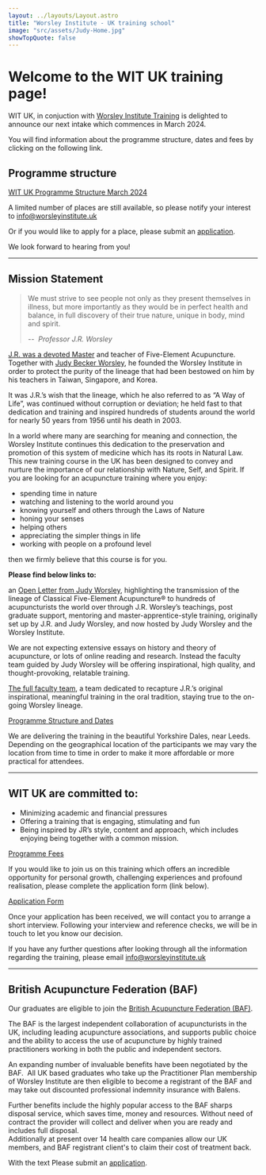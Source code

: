 ```yaml
---
layout: ../layouts/Layout.astro
title: "Worsley Institute - UK training school"
image: "src/assets/Judy-Home.jpg"
showTopQuote: false
---
```


# Welcome to the WIT UK training page!

WIT UK, in conjuction with [Worsley Institute Training](https://worsleyinstitute.com/pages/worsley-institute-training-wit-mission-statement) is delighted to announce our next intake which commences in March 2024.

You will find information about the programme structure, dates and fees by clicking on the following link.

## Programme structure

[WIT UK Programme Structure March 2024](/src/assets/WIT_UK_Programme_Structure_March_2024_v1.0(5).pdf)

A limited number of places are still available, so please notify your interest to [info@worsleyinstitute.uk](mailto:info@worsleyinstitute.uk)

Or if you would like to apply for a place, please submit an [application](https://form.jotformeu.com/202513369494358).

We look forward to hearing from you!

---

## Mission Statement

> We must strive to see people not only as they present themselves in illness, but more importantly as they would be in perfect health and balance, in full discovery of their true nature, unique in body, mind and spirit.
>
> -- <cite> Professor J.R. Worsley</cite>

[J.R. was a devoted Master](https://worsleyinstitute.com/pages/j-r-worsley) and teacher of Five-Element Acupuncture. Together with [Judy Becker Worsley](https://worsleyinstitute.com/pages/judy-worsley), he founded the Worsley Institute in order to protect the purity of the lineage that had been bestowed on him by his teachers in Taiwan, Singapore, and Korea.

It was J.R.’s wish that the lineage, which he also referred to as “A Way of Life”, was continued without corruption or deviation; he held fast to that dedication and training and inspired hundreds of students around the world for nearly 50 years from 1956 until his death in 2003.

In a world where many are searching for meaning and connection, the Worsley Institute continues this dedication to the preservation and promotion of this system of medicine which has its roots in Natural Law. This new training course in the UK has been designed to convey and nurture the importance of our relationship with Nature, Self, and Spirit.
If you are looking for an acupuncture training where you enjoy:

-   spending time in nature
-   watching and listening to the world around you
-   knowing yourself and others through the Laws of Nature
-   honing your senses
-   helping others
-   appreciating the simpler things in life
-   working with people on a profound level

then we firmly believe that this course is for you.

**Please find below links to:**

an [Open Letter from Judy Worsley](https://cdn.shopify.com/s/files/1/0605/2718/2031/files/JBW-Open-Winc-Letter.pdf?v=1658776421), highlighting the transmission of the lineage of Classical Five-Element Acupuncture® to hundreds of acupuncturists the world over through J.R. Worsley’s teachings, post graduate support, mentoring and master-apprentice-style training, originally set up by J.R. and Judy Worsley, and now hosted by Judy Worsley and the Worsley Institute.

We are not expecting extensive essays on history and theory of acupuncture, or lots of online reading and research. Instead the faculty team guided by Judy Worsley will be offering inspirational, high quality, and thought-provoking, relatable training.

[The full faculty team](https://cdn.shopify.com/s/files/1/0605/2718/2031/files/WIT_UK_Faculty_List.pdf?v=1669673439 "Worsley Institute Training℠ (WIT℠ UK) Programme Structure 2023"), a team dedicated to recapture J.R.’s original inspirational, meaningful training in the oral tradition, staying true to the on-going Worsley lineage.

[Programme Structure and Dates](https://cdn.shopify.com/s/files/1/0605/2718/2031/files/WIT_UK_Programme_Structure_March_2023.pdf?v=1673375648 "Worsley Institute Training℠ (WIT℠ UK) Programme Structure 2023")

We are delivering the training in the beautiful Yorkshire Dales, near Leeds. Depending on the geographical location of the participants we may vary the location from time to time in order to make it more affordable or more practical for attendees.

---

## WIT UK are committed to:

-   Minimizing academic and financial pressures
-   Offering a training that is engaging, stimulating and fun
-   Being inspired by JR’s style, content and approach, which includes enjoying being together with a common mission.

[Programme Fees](https://cdn.shopify.com/s/files/1/0605/2718/2031/files/WIT_UK_Programme_Fees_March_2023.pdf?v=1669674572 "Worsley Institute TrainingSM UK (WITSM UK) Programme Fees")

If you would like to join us on this training which offers an incredible opportunity for personal growth, challenging experiences and profound realisation, please complete the application form (link below).

[Application Form](https://form.jotformeu.com/202513369494358)

Once your application has been received, we will contact you to arrange a short interview. Following your interview and reference checks, we will be in touch to let you know our decision.

If you have any further questions after looking through all the information regarding the training, please email [info@worsleyinstitute.uk](mailto:info@worsleyinstitute.uk)

---

## British Acupuncture Federation (BAF)

Our graduates are eligible to join the [British Acupuncture Federation (BAF)](https://www.britishacupuncturefederation.co.uk/ "Join the British Acupuncture Federation (BAF)").

The BAF is the largest independent collaboration of acupuncturists in the UK, including leading acupuncture associations, and supports public choice and the ability to access the use of acupuncture by highly trained practitioners working in both the public and independent sectors.

An expanding number of invaluable benefits have been negotiated by the BAF.  All UK based graduates who take up the Practitioner Plan membership of Worsley Institute are then eligible to become a registrant of the BAF and may take out discounted professional indemnity insurance with Balens.

Further benefits include the highly popular access to the BAF sharps disposal service, which saves time, money and resources. Without need of contract the provider will collect and deliver when you are ready and includes full disposal.  
Additionally at present over 14 health care companies allow our UK members, and BAF registrant client's to claim their cost of treatment back.

With the text Please submit an [application](https://form.jotformeu.com/202513369494358).
